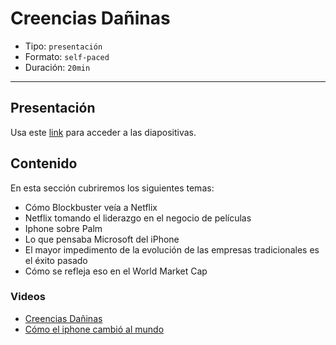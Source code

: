 # Creencias Dañinas

* Tipo: `presentación`
* Formato: `self-paced`
* Duración: `20min`

***

## Presentación

Usa este [link](https://docs.google.com/presentation/d/1z2gTlJ6pkm8P3vO4Su1rICybR2Ap7KNBLqkZ6DgIIHU/edit#slide=id.g38113bfa8e_0_56) para acceder a las diapositivas.

## Contenido

En esta sección cubriremos los siguientes temas:

* Cómo Blockbuster veía a Netflix
* Netflix tomando el liderazgo en el negocio de películas
* Iphone sobre Palm
* Lo que pensaba Microsoft del iPhone
* El mayor impedimento de la evolución de las empresas tradicionales es el éxito
  pasado
* Cómo se refleja eso en el World Market Cap

### Videos

* [Creencias Dañinas](https://www.useloom.com/share/9199424c6beb44f4a201e39b5db77235)
* [Cómo el iphone cambió al mundo](https://www.useloom.com/share/494a902772fd41e38089567861808b80)
